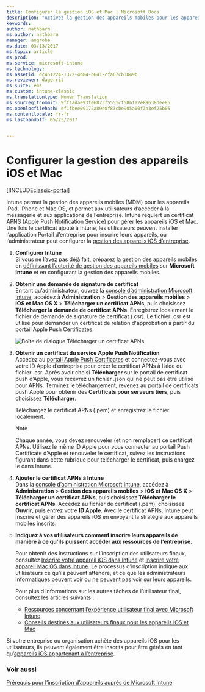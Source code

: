 ```yaml
---
title: Configurer la gestion iOS et Mac | Microsoft Docs
description: "Activez la gestion des appareils mobiles pour les appareils iOS, notamment iPad et iPhone, ainsi que les appareils Mac OS X avec Microsoft Intune."
keywords: 
author: nathbarn
ms.author: nathbarn
manager: angrobe
ms.date: 03/13/2017
ms.topic: article
ms.prod: 
ms.service: microsoft-intune
ms.technology: 
ms.assetid: dc451224-1372-4b84-b641-cfa67cb3849b
ms.reviewer: dagerrit
ms.suite: ems
ms.custom: intune-classic
ms.translationtype: Human Translation
ms.sourcegitcommit: 9ff1adae93fe6873f5551cf58b1a2e89638dee85
ms.openlocfilehash: ef1fbee09172a89e0f83cbe905a00f3a3ef25b05
ms.contentlocale: fr-fr
ms.lasthandoff: 05/23/2017


---
```


# <a name="set-up-ios-and-mac-device-management"></a>Configurer la gestion des appareils iOS et Mac

[!INCLUDE[classic-portal](../includes/classic-portal.md)]

Intune permet la gestion des appareils mobiles (MDM) pour les appareils iPad, iPhone et Mac OS, et permet aux utilisateurs d’accéder à la messagerie et aux applications de l’entreprise. Intune requiert un certificat APNS (Apple Push Notification Service) pour gérer les appareils iOS et Mac. Une fois le certificat ajouté à Intune, les utilisateurs peuvent installer l’application Portail d’entreprise pour inscrire leurs appareils, ou l’administrateur peut configurer la [gestion des appareils iOS d’entreprise](enroll-corporate-owned-ios-devices-in-microsoft-intune.md).

1.  **Configurer Intune**<br>
    Si vous ne l’avez pas déjà fait, préparez la gestion des appareils mobiles en [définissant l’autorité de gestion des appareils mobiles](prerequisites-for-enrollment.md#step-2-set-mdm-authority) sur **Microsoft Intune** et en configurant la gestion des appareils mobiles.

2.  **Obtenir une demande de signature de certificat**<br>
    En tant qu’administrateur, ouvrez la [console d’administration Microsoft Intune](https://manage.microsoft.com), accédez à **Administration** &gt; **Gestion des appareils mobiles** &gt; **iOS et Mac OS X** &gt; **Télécharger un certificat APNs**, puis choisissez **Télécharger la demande de certificat APNs**. Enregistrez localement le fichier de demande de signature de certificat (.csr). Le fichier .csr est utilisé pour demander un certificat de relation d'approbation à partir du portail Apple Push Certificates.

    ![Boîte de dialogue Télécharger un certificat APNs](../media/Intune-iOS-enrollment-with-apns.png)

3.  **Obtenir un certificat du service Apple Push Notification**<br>
    Accédez au [portail Apple Push Certificates](http://go.microsoft.com/fwlink/?LinkId=269844) et connectez-vous avec votre ID Apple d’entreprise pour créer le certificat APNs à l’aide du fichier .csr. Après avoir choisi **Télécharger** sur le portail de certificat push d’Apple, vous recevrez un fichier .json qui ne peut pas être utilisé pour APNs. Terminez le téléchargement, revenez au portail de certificats push Apple pour obtenir des **Certificats pour serveurs tiers**, puis choisissez **Télécharger**.

    Téléchargez le certificat APNs (.pem) et enregistrez le fichier localement.

    > [!NOTE]
    > Chaque année, vous devez renouveler (et non remplacer) ce certificat APNs. Utilisez le même ID Apple pour vous connecter au portail Push Certificate d’Apple et renouveler le certificat, suivez les instructions figurant dans cette rubrique pour télécharger le certificat, puis chargez-le dans Intune.

4.  **Ajouter le certificat APNs à Intune**<br>
    Dans la [console d’administration Microsoft Intune](https://manage.microsoft.com), accédez à **Administration** &gt; **Gestion des appareils mobiles** &gt; **iOS et Mac OS X** &gt; **Télécharger un certificat APNs**, puis choisissez **Télécharger le certificat APNs**. Accédez au fichier de certificat (.pem), choisissez **Ouvrir**, puis entrez votre **ID Apple**. Avec le certificat APNs, Intune peut inscrire et gérer des appareils iOS en envoyant la stratégie aux appareils mobiles inscrits.

5.  **Indiquez à vos utilisateurs comment inscrire leurs appareils de manière à ce qu’ils puissent accéder aux ressources de l’entreprise.**

    Pour obtenir des instructions sur l’inscription des utilisateurs finaux, consultez [Inscrire votre appareil iOS dans Intune](https://docs.microsoft.com/intune-user-help/enroll-your-device-in-intune-ios) et [Inscrire votre appareil Mac OS dans Intune](https://docs.microsoft.com/intune-user-help/enroll-your-device-in-intune-macos). Le processus d’inscription indique aux utilisateurs ce qu’ils peuvent attendre, et ce que les administrateurs informatiques peuvent voir ou ne peuvent pas voir sur leurs appareils.

    Pour plus d’informations sur les autres tâches de l’utilisateur final, consultez les articles suivants :
    - [Ressources concernant l’expérience utilisateur final avec Microsoft Intune](how-to-educate-your-end-users-about-microsoft-intune.md)
    - [Conseils destinés aux utilisateurs finaux pour les appareils iOS et Mac](https://docs.microsoft.com/intune-user-help/using-your-ios-or-macOS-device-with-intune)

Si votre entreprise ou organisation achète des appareils iOS pour les utilisateurs, ils peuvent également être inscrits pour être gérés en tant qu’[appareils iOS appartenant à l’entreprise](enroll-corporate-owned-ios-devices-in-microsoft-intune.md).

### <a name="see-also"></a>Voir aussi
[Prérequis pour l’inscription d’appareils auprès de Microsoft Intune](prerequisites-for-enrollment.md)

